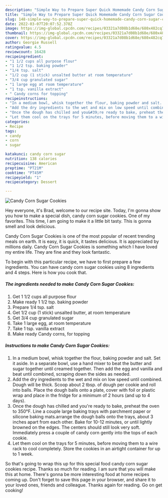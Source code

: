 ```yaml
---
description: "Simple Way to Prepare Super Quick Homemade Candy Corn Sugar Cookies"
title: "Simple Way to Prepare Super Quick Homemade Candy Corn Sugar Cookies"
slug: 148-simple-way-to-prepare-super-quick-homemade-candy-corn-sugar-cookies
date: 2022-03-07T20:07:52.378Z
image: https://img-global.cpcdn.com/recipes/03321a7d08b1d68e/680x482cq70/candy-corn-sugar-cookies-recipe-main-photo.jpg
thumbnail: https://img-global.cpcdn.com/recipes/03321a7d08b1d68e/680x482cq70/candy-corn-sugar-cookies-recipe-main-photo.jpg
cover: https://img-global.cpcdn.com/recipes/03321a7d08b1d68e/680x482cq70/candy-corn-sugar-cookies-recipe-main-photo.jpg
author: Georgie Russell
ratingvalue: 4.5
reviewcount: 16428
recipeingredient:
- "1 1/2 cups all purpose flour"
- "1 1/2 tsp. baking powder"
- "1/4 tsp. salt"
- "1/2 cup (1 stick) unsalted butter at room temperature"
- "3/4 cup granulated sugar"
- "1 large egg at room temperature"
- "1 tsp. vanilla extract"
- " Candy corns for topping"
recipeinstructions:
- "In a medium bowl, whisk together the flour, baking powder and salt. Set it aside. In a separate bowl, use a hand mixer to beat the butter and sugar together until creamed together. Then add the egg and vanilla and beat until combined, scraping down the sides as needed."
- "Add the dry ingredients to the wet and mix on low speed until combined. Dough will be thick. Scoop about 2 tbsp. of dough per cookie and roll into balls. Place the dough balls onto a plate, cover with foil or plastic wrap and place in the fridge for a minimum of 2 hours (and up to 4 days)."
- "Once the dough has chilled and you&#39;re ready to bake, preheat the oven to 350°F. Line a couple large baking trays with parchment paper or silicone baking mats.arrange the dough balls onto the trays, about 3 inches apart from each other. Bake for 10-12 minutes, or until lightly browned on the edges. The centers should still look very soft. Immediately press a couple of candy corn gently into the tops of each cookie."
- "Let them cool on the trays for 5 minutes, before moving them to a wire rack to cool completely. Store the cookies in an airtight container for up to 1 week."
categories:
- Recipe
tags:
- candy
- corn
- sugar

katakunci: candy corn sugar 
nutrition: 138 calories
recipecuisine: American
preptime: "PT21M"
cooktime: "PT45M"
recipeyield: "1"
recipecategory: Dessert

---
```



![Candy Corn Sugar Cookies](https://img-global.cpcdn.com/recipes/03321a7d08b1d68e/680x482cq70/candy-corn-sugar-cookies-recipe-main-photo.jpg)

Hey everyone, it's Brad, welcome to our recipe site. Today, I'm gonna show you how to make a special dish, candy corn sugar cookies. One of my favorites. This time, I am going to make it a little bit tasty. This is gonna smell and look delicious.



Candy Corn Sugar Cookies is one of the most popular of recent trending meals on earth. It is easy, it is quick, it tastes delicious. It is appreciated by millions daily. Candy Corn Sugar Cookies is something which I have loved my entire life. They are fine and they look fantastic.


To begin with this particular recipe, we have to first prepare a few ingredients. You can have candy corn sugar cookies using 8 ingredients and 4 steps. Here is how you cook that.

<!--inarticleads1-->

##### The ingredients needed to make Candy Corn Sugar Cookies:

1. Get 1 1/2 cups all purpose flour
1. Make ready 1 1/2 tsp. baking powder
1. Prepare 1/4 tsp. salt
1. Get 1/2 cup (1 stick) unsalted butter, at room temperature
1. Get 3/4 cup granulated sugar
1. Take 1 large egg, at room temperature
1. Take 1 tsp. vanilla extract
1. Make ready  Candy corns, for topping




<!--inarticleads2-->

##### Instructions to make Candy Corn Sugar Cookies:

1. In a medium bowl, whisk together the flour, baking powder and salt. Set it aside. In a separate bowl, use a hand mixer to beat the butter and sugar together until creamed together. Then add the egg and vanilla and beat until combined, scraping down the sides as needed.
1. Add the dry ingredients to the wet and mix on low speed until combined. Dough will be thick. Scoop about 2 tbsp. of dough per cookie and roll into balls. Place the dough balls onto a plate, cover with foil or plastic wrap and place in the fridge for a minimum of 2 hours (and up to 4 days).
1. Once the dough has chilled and you&#39;re ready to bake, preheat the oven to 350°F. Line a couple large baking trays with parchment paper or silicone baking mats.arrange the dough balls onto the trays, about 3 inches apart from each other. Bake for 10-12 minutes, or until lightly browned on the edges. The centers should still look very soft. Immediately press a couple of candy corn gently into the tops of each cookie.
1. Let them cool on the trays for 5 minutes, before moving them to a wire rack to cool completely. Store the cookies in an airtight container for up to 1 week.




So that's going to wrap this up for this special food candy corn sugar cookies recipe. Thanks so much for reading. I am sure that you will make this at home. There's gonna be more interesting food at home recipes coming up. Don't forget to save this page in your browser, and share it to your loved ones, friends and colleague. Thanks again for reading. Go on get cooking!
